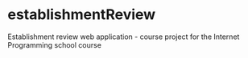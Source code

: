 # establishmentReview
Establishment review web application - course project for the Internet Programming school course

